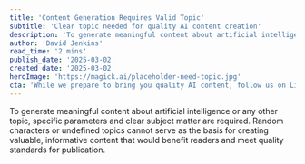 ```yaml
---
title: 'Content Generation Requires Valid Topic'
subtitle: 'Clear topic needed for quality AI content creation'
description: 'To generate meaningful content about artificial intelligence or any other topic, specific parameters and clear subject matter are required. Random characters or undefined topics cannot serve as the basis for creating valuable, informative content that would benefit readers and meet quality standards for publication.'
author: 'David Jenkins'
read_time: '2 mins'
publish_date: '2025-03-02'
created_date: '2025-03-02'
heroImage: 'https://magick.ai/placeholder-need-topic.jpg'
cta: 'While we prepare to bring you quality AI content, follow us on LinkedIn to stay updated on the latest technology insights and developments.'
---
```


To generate meaningful content about artificial intelligence or any other topic, specific parameters and clear subject matter are required. Random characters or undefined topics cannot serve as the basis for creating valuable, informative content that would benefit readers and meet quality standards for publication.